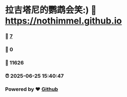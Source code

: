 # 拉吉塔尼的鹦鹉会笑:) :link: https://nothimmel.github.io 
### :page_facing_up: [7](https://nothimmel.github.io/tag.html) 
### :speech_balloon: 0 
### :hibiscus: 11626 
### :alarm_clock: 2025-06-25 15:40:47 
### Powered by :heart: [Github](https://github.com/NotHimmel/NotHimmel.github.io)
